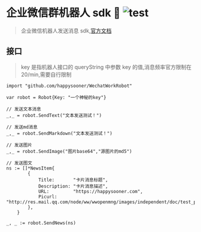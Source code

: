 # 企业微信群机器人 sdk 🤖 ![test](https://github.com/happysooner/workWechatRobot/workflows/test/badge.svg)

> 企业微信机器人发送消息 sdk,[官方文档](https://work.weixin.qq.com/api/doc/90000/90136/91770)

## 接口

> key 是指机器人接口的 queryString 中参数 key 的值,消息频率官方限制在 20/min,需要自行限制

```
import "github.com/happysooner/WechatWorkRobot"

var robot = Robot{Key: "一个神秘的key"}

// 发送文本消息
_,_ = robot.SendText("文本发送测试！")

// 发送md消息
_,_ = robot.SendMarkdown("文本发送测试！")

// 发送图片
_,_ = robot.SendImage("图片base64","源图片的md5")

// 发送图文
ns := []*NewsItem{
		{
			Title:       "卡片消息标题",
			Description: "卡片消息描述",
			URL:         "https://happysooner.com",
			Picurl:      "http://res.mail.qq.com/node/ww/wwopenmng/images/independent/doc/test_pic_msg1.png",
		},
	}

_, _ := robot.SendNews(ns)
```
